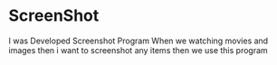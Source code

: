 # ScreenShot
I was Developed Screenshot Program When we watching movies and images then i want to screenshot any items then we use this program

